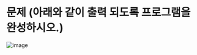 # 문제 (아래와 같이 출력 되도록 프로그램을 완성하시오.)

![image](https://github.com/user-attachments/assets/e8b898c9-0ebd-41b9-8665-03c7080872ce)
